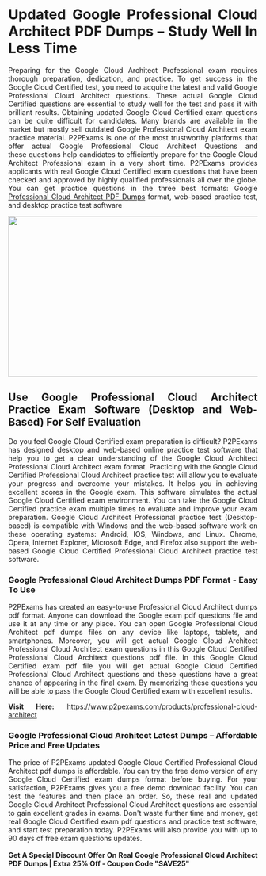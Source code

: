 <h1 style="text-align: justify;"><strong>Updated Google Professional Cloud Architect PDF Dumps &ndash; Study Well In Less Time</strong></h1>

<p style="text-align: justify;">Preparing for the Google Cloud Architect Professional&nbsp;exam requires thorough preparation, dedication, and practice. To get success in the Google Cloud Certified&nbsp;test, you need to acquire the latest and valid&nbsp;Google Professional Cloud Architect questions. These actual Google Cloud Certified&nbsp;questions are essential&nbsp;to study well&nbsp;for the test and pass it with brilliant results. Obtaining&nbsp;updated Google Cloud Certified exam questions can be quite difficult for&nbsp;candidates. Many brands are available in the market but mostly sell outdated Google Professional Cloud Architect exam practice material. P2PExams&nbsp;is one of the&nbsp;most trustworthy platforms that offer&nbsp;actual Google&nbsp;Professional Cloud Architect Questions&nbsp;and these&nbsp;questions help&nbsp;candidates to&nbsp;efficiently prepare for the Google Cloud Architect Professional&nbsp;exam in a very short time. P2PExams&nbsp;provides applicants with real&nbsp;Google Cloud Certified&nbsp;exam questions that&nbsp;have been checked and approved by highly qualified professionals all over the globe. You can get practice questions in the three best formats: Google <a href="https://www.p2pexams.com/google/pdf/professional-cloud-architect">Professional Cloud Architect PDF Dumps</a> format, web-based practice test, and desktop practice test software</p>

<p style="text-align: center;"><a href="https://www.p2pexams.com/products/professional-cloud-architect"><img alt="" src="https://i.ibb.co/hD4gsPW/p2p1.jpg" style="width: 640px; height: 324px;" /></a></p>

<h2 style="text-align: justify;"><strong>Use Google Professional Cloud Architect Practice Exam Software (Desktop and Web-Based) For Self Evaluation</strong></h2>

<p style="text-align: justify;">Do you feel Google Cloud Certified exam preparation is difficult? P2PExams has designed desktop and web-based online practice test software that help you to get a clear understanding of the Google Cloud Architect Professional Cloud Architect exam format. Practicing with the Google Cloud Certified Professional Cloud Architect practice test will allow you to evaluate your progress and overcome your mistakes. It helps you in achieving excellent scores in the&nbsp;Google exam.&nbsp;This software simulates the actual Google Cloud Certified&nbsp;exam environment. You can take the Google Cloud Certified practice exam multiple times to evaluate and improve your exam preparation. Google Cloud Architect Professional practice test (Desktop-based)&nbsp;is compatible with Windows and the web-based software work on these operating systems: Android, IOS, Windows, and Linux. Chrome, Opera, Internet Explorer, Microsoft Edge, and Firefox also support the web-based Google Cloud Certified Professional Cloud Architect practice test software.</p>

<h3 style="text-align: justify;"><strong>Google Professional Cloud Architect Dumps PDF Format - Easy To Use</strong></h3>

<p style="text-align: justify;">P2PExams has created an easy-to-use Professional Cloud Architect dumps pdf format. Anyone can download the Google exam pdf questions file and use it at any time or any place. You can open&nbsp;Google Professional Cloud Architect pdf dumps&nbsp;files on any device like&nbsp;laptops, tablets, and smartphones. Moreover, you will get actual Google Cloud Architect Professional Cloud Architect exam questions in this Google Cloud Certified Professional Cloud Architect questions pdf file. In this Google Cloud Certified exam pdf file you will get actual Google Cloud Certified Professional Cloud Architect questions and these questions have a great chance of appearing in the final exam. By memorizing these questions you will be able to pass the Google Cloud Certified exam with excellent results.</p>

<p style="text-align: justify;"><strong>Visit Here:</strong>&nbsp;<a href="https://www.p2pexams.com/products/professional-cloud-architect">https://www.p2pexams.com/products/professional-cloud-architect</a></p>

<h3 style="text-align: justify;"><strong>Google Professional Cloud Architect Latest Dumps &ndash; Affordable Price and Free Updates</strong></h3>

<p style="text-align: justify;">The price of P2PExams updated Google Cloud Certified Professional Cloud Architect pdf dumps is affordable. You can try the free demo version of any Google Cloud Certified exam dumps format before buying. For your satisfaction, P2PExams gives you a free demo download facility. You can test the features and then place an order. So, these real and updated Google Cloud Architect Professional Cloud Architect questions are essential to gain excellent grades in exams. Don&#39;t waste further time and money, get real Google Cloud Certified exam pdf questions and practice test software, and start test preparation today. P2PExams will also provide you with up to 90 days of free exam questions updates.<br />
<br />
<strong>Get A Special Discount Offer On Real Google Professional Cloud Architect PDF Dumps&nbsp;| Extra 25% Off - Coupon Code &quot;SAVE25&quot;</strong></p>
